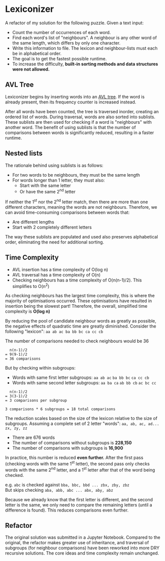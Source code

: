 # Lexiconizer
A refactor of my solution for the following puzzle. Given a text input:
- Count the number of occurrences of each word.
- Find each word's list of "neighbours". A neighbour is any other word of the same length, which differs by only one character.
- Write this information to file. The lexicon and neighbour-lists must each be in alphabetical order.
- The goal is to get the fastest possible runtime.
- To increase the difficulty, **built-in sorting methods and data structures were not allowed.**

## AVL Tree
Lexiconizer begins by inserting words into an [AVL tree](https://en.wikipedia.org/wiki/AVL_tree). If the word is already present, then its frequency counter is increased instead.

After all words have been counted, the tree is traversed inorder, creating an ordered list of words. During traversal, words are also sorted into sublists. These sublists are then used for checking if a word is "neighbours" with another word. The benefit of using sublists is that the number of comparisons between words is significantly reduced, resulting in a faster runtime.

## Nested lists
The rationale behind using sublists is as follows:

- For two words to be neighbours, they must be the same length
- For words longer than 1 letter, they must also:
    - Start with the same letter
    - Or have the same 2<sup>nd</sup> letter

If neither the 1<sup>st</sup> nor the 2<sup>nd</sup> letter match, then there are more than one different characters, meaning the words are not neighbours. Therefore, we can avoid time-consuming comparisons between words that:

- Are different lengths
- Start with 2 completely different letters

The way these sublists are populated and used also preserves alphabetical order, eliminating the need for additional sorting.

## Time Complexity
- AVL insertion has a time complexity of O(log n)
- AVL traversal has a time complexity of O(n)
- Checking neighbours has a time complexity of O(n(n-1)/2). This simplifies to O(n<sup>2</sup>)

As checking neighbours has the largest time complexity, this is where the majority of optimisations occurred. These optimisations have resulted in insertion being the slowest part! Therefore, the overall, simplified time complexity is **O(log n)**

By reducing the pool of candidate neighbour words as greatly as possible, the negative effects of quadratic time are greatly diminished. Consider the following "lexicon":
`aa ab ac ba bb bc ca cc cb`

The number of comparisons needed to check neighbours would be 36
```
  n(n-1)/2
= 9(9-1)/2
= 36 comparisons
```
But by checking within subgroups:
- Words with same first letter subgroups: `aa ab ac` `ba bb bc` `ca cc cb`
- Words with same second letter subgroups: `aa ba ca` `ab bb cb` `ac bc cc`

```
  n(n-1)/2
= 3(3-1)/2
= 3 comparisons per subgroup

3 comparisons * 6 subgroups = 18 total comparisons
```

<!-- Pick a larger number of words for a more interesting result. e.g. all 3 letter words -->
The reduction scales based on the size of the lexicon relative to the size of subgroups. Assuming a complete set of 2 letter "words": `aa, ab, ac, ad... zx, zy, zz`
- There are 676 words
- The number of comparisons without subgroups is **228,150**
- The number of comparisons with subgroups is **16,900**

In practice, this number is reduced **even further.** After the first pass (checking words with the same 1<sup>st</sup> letter), the second pass only checks words with the same 2<sup>nd</sup> letter, and a 1<sup>st</sup> letter after that of the word being checked.

e.g. `abc` is checked against `bba, bbc, bbd ... zbx, zby, zbz`<br>
But skips checking `aba, abb, abc ... abx, aby, abz`

Because we already know that the first letter is different, and the second letter is the same, we only need to compare the remaining letters (until a difference is found). This reduces comparisons even further.

## Refactor
The original solution was submitted in a Jupyter Notebook. Compared to the original, the refactor makes greater use of inheritance, and traversal of subgroups (for neighbour comparisons) have been reworked into more DRY recursive solutions. The core ideas and time complexity remain unchanged.